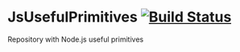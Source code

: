 # JsUsefulPrimitives [![Build Status](https://travis-ci.org/litichevskiydv/JsUsefulPrimitives.svg?branch=master)](https://travis-ci.org/litichevskiydv/JsUsefulPrimitives)

Repository with Node.js useful primitives
